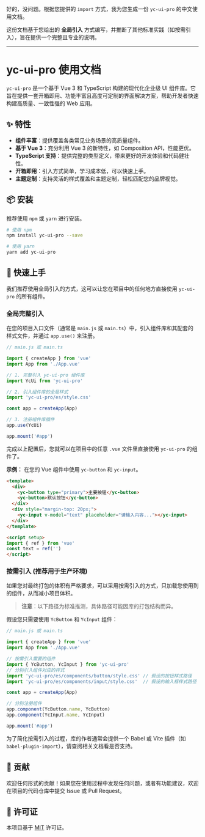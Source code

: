 好的，没问题。根据您提供的 `import` 方式，我为您生成一份 `yc-ui-pro` 的中文使用文档。

这份文档基于您给出的 **全局引入** 方式编写，并推断了其他标准实践（如按需引入），旨在提供一个完整且专业的说明。

---

# yc-ui-pro 使用文档

`yc-ui-pro` 是一个基于 Vue 3 和 TypeScript 构建的现代化企业级 UI 组件库。它旨在提供一套开箱即用、功能丰富且高度可定制的界面解决方案，帮助开发者快速构建高质量、一致性强的 Web 应用。

## ✨ 特性

*   **组件丰富**：提供覆盖各类常见业务场景的高质量组件。
*   **基于 Vue 3**：充分利用 Vue 3 的新特性，如 Composition API，性能更优。
*   **TypeScript 支持**：提供完整的类型定义，带来更好的开发体验和代码健壮性。
*   **开箱即用**：引入方式简单，学习成本低，可以快速上手。
*   **主题定制**：支持灵活的样式覆盖和主题定制，轻松匹配您的品牌视觉。

## 📦 安装

推荐使用 `npm` 或 `yarn` 进行安装。

```bash
# 使用 npm
npm install yc-ui-pro --save

# 使用 yarn
yarn add yc-ui-pro
```

## 🚀 快速上手

我们推荐使用全局引入的方式，这可以让您在项目中的任何地方直接使用 `yc-ui-pro` 的所有组件。

### 全局完整引入

在您的项目入口文件（通常是 `main.js` 或 `main.ts`）中，引入组件库和其配套的样式文件，并通过 `app.use()` 来注册。

```javascript
// main.js 或 main.ts

import { createApp } from 'vue'
import App from './App.vue'

// 1. 完整引入 yc-ui-pro 组件库
import YcUi from 'yc-ui-pro'

// 2. 引入组件库的全局样式
import 'yc-ui-pro/es/style.css'

const app = createApp(App)

// 3. 注册组件库插件
app.use(YcUi)

app.mount('#app')
```

完成以上配置后，您就可以在项目中的任意 `.vue` 文件里直接使用 `yc-ui-pro` 的组件了。

**示例：**
在您的 Vue 组件中使用 `yc-button` 和 `yc-input`。

```html
<template>
  <div>
    <yc-button type="primary">主要按钮</yc-button>
    <yc-button>默认按钮</yc-button>
  </div>
  <div style="margin-top: 20px;">
    <yc-input v-model="text" placeholder="请输入内容..."></yc-input>
  </div>
</template>

<script setup>
import { ref } from 'vue'
const text = ref('')
</script>
```

### 按需引入 (推荐用于生产环境)

如果您对最终打包的体积有严格要求，可以采用按需引入的方式，只加载您使用到的组件，从而减小项目体积。

> **注意**：以下路径为标准推测，具体路径可能因库的打包结构而异。

假设您只需要使用 `YcButton` 和 `YcInput` 组件：

```javascript
// main.js 或 main.ts

import { createApp } from 'vue'
import App from './App.vue'

// 按需引入需要的组件
import { YcButton, YcInput } from 'yc-ui-pro'
// 分别引入组件对应的样式
import 'yc-ui-pro/es/components/button/style.css' // 假设的按钮样式路径
import 'yc-ui-pro/es/components/input/style.css'  // 假设的输入框样式路径

const app = createApp(App)

// 分别注册组件
app.component(YcButton.name, YcButton)
app.component(YcInput.name, YcInput)

app.mount('#app')
```
为了简化按需引入的过程，库的作者通常会提供一个 Babel 或 Vite 插件（如 `babel-plugin-import`），请查阅相关文档看是否支持。

## 🤝 贡献

欢迎任何形式的贡献！如果您在使用过程中发现任何问题，或者有功能建议，欢迎在项目的代码仓库中提交 Issue 或 Pull Request。

## 📄 许可证

本项目基于 [MIT](https://opensource.org/licenses/MIT) 许可证。
